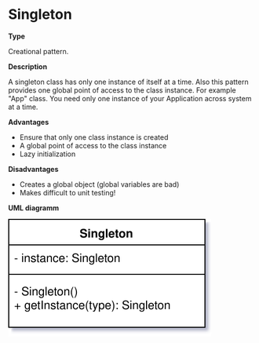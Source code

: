 # Singleton

**Type**

Creational pattern.


**Description**

A singleton class has only one instance of itself at a time. Also this pattern provides one global point of access to the class instance. For example "App" class. You need only one instance of your Application across system at a time.


**Advantages**

- Ensure that only one class instance is created
- A global point of access to the class instance
- Lazy initialization


**Disadvantages**

- Creates a global object (global variables are bad)
- Makes difficult to unit testing!


**UML diagramm**

![ml.pn](uml-diagram.svg)